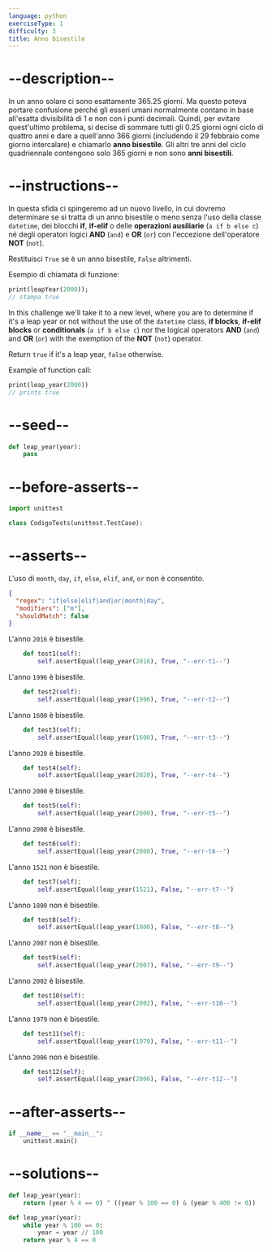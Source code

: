```yaml
---
language: python
exerciseType: 1
difficulty: 3
title: Anno bisestile
---
```


# --description--

In un anno solare ci sono esattamente 365.25 giorni. Ma questo poteva portare confusione perché gli esseri umani normalmente contano in base all'esatta divisibilità di 1 e non con i punti decimali. Quindi, per evitare quest'ultimo problema, si decise di sommare tutti gli 0.25 giorni ogni ciclo di quattro anni e dare a quell'anno 366 giorni (includendo il 29 febbraio come giorno intercalare) e chiamarlo __anno bisestile__. Gli altri tre anni del ciclo quadriennale contengono solo 365 giorni e non sono __anni bisestili__.

# --instructions--

In questa sfida ci spingeremo ad un nuovo livello, in cui dovremo determinare se si tratta di un anno bisestile o meno senza l'uso della classe `datetime`, dei blocchi __if__, __if-elif__ o delle __operazioni ausiliarie__ (`a if b else c`) né degli operatori logici __AND__ (`and`) e __OR__ (`or`) con l'eccezione dell'operatore __NOT__ (`not`).

Restituisci `True` se è un anno bisestile, `False` altrimenti.

Esempio di chiamata di funzione:
```dart
print(leapYear(2000));
// stampa true
```

In this challenge we'll take it to a new level, where you are to determine if it's a leap year or not without the use of the `datetime` class, __if blocks__, __if-elif blocks__ or __conditionals__ (`a if b else c`) nor the logical operators __AND__ (`and`) and __OR__ (`or`) with the exemption of the __NOT__ (`not`) operator.

Return `true` if it's a leap year, `false` otherwise.

Example of function call:
```dart
print(leap_year(2000))
// prints true
```

# --seed--

```python
def leap_year(year):
    pass
```

# --before-asserts--

```python
import unittest

class CodigoTests(unittest.TestCase):
```

# --asserts--

L'uso di `month`, `day`, `if`, `else`, `elif`, `and`, `or` non è consentito.

```json
{
  "regex": "if|else|elif|and|or|month|day",
  "modifiers": ["m"],
  "shouldMatch": false
}
```

L'anno `2016` è bisestile.

```python
    def test1(self):
        self.assertEqual(leap_year(2016), True, "--err-t1--")
```

L'anno `1996` è bisestile.

```python
    def test2(self):
        self.assertEqual(leap_year(1996), True, "--err-t2--")
```

L'anno `1600` è bisestile.

```python
    def test3(self):
        self.assertEqual(leap_year(1600), True, "--err-t3--")
```

L'anno `2020` è bisestile.

```python
    def test4(self):
        self.assertEqual(leap_year(2020), True, "--err-t4--")
```

L'anno `2000` è bisestile.

```python
    def test5(self):
        self.assertEqual(leap_year(2000), True, "--err-t5--")
```

L'anno `2008` è bisestile.

```python
    def test6(self):
        self.assertEqual(leap_year(2008), True, "--err-t6--")
```

L'anno `1521` non è bisestile.

```python
    def test7(self):
        self.assertEqual(leap_year(1521), False, "--err-t7--")
```

L'anno `1800` non è bisestile.

```python
    def test8(self):
        self.assertEqual(leap_year(1800), False, "--err-t8--")
```

L'anno `2007` non è bisestile.

```python
    def test9(self):
        self.assertEqual(leap_year(2007), False, "--err-t9--")
```

L'anno `2002` è bisestile.

```python
    def test10(self):
        self.assertEqual(leap_year(2002), False, "--err-t10--")
```

L'anno `1979` non è bisestile.

```python
    def test11(self):
        self.assertEqual(leap_year(1979), False, "--err-t11--")
```

L'anno `2006` non è bisestile.

```python
    def test12(self):
        self.assertEqual(leap_year(2006), False, "--err-t12--")
```

# --after-asserts--

```python
if __name__ == "__main__":
    unittest.main()
```

# --solutions--

```python
def leap_year(year):
    return (year % 4 == 0) ^ ((year % 100 == 0) & (year % 400 != 0))
```

```python
def leap_year(year):
    while year % 100 == 0:
        year = year // 100
    return year % 4 == 0
```
